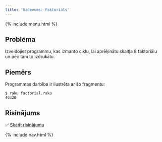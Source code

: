 ```yaml
---
title: 'Uzdevums: Faktoriāls'
---
```


{% include menu.html %}

## Problēma

Izveidojiet programmu, kas izmanto ciklu, lai aprēķinātu skaitļa 8 faktoriālu un pēc tam to izdrukātu.

## Piemērs

Programmas darbība ir ilustrēta ar šo fragmentu:

```console
$ raku factorial.raku
40320
```

## Risinājums

✅ [Skatīt risinājumu](solution)

{% include nav.html %}
